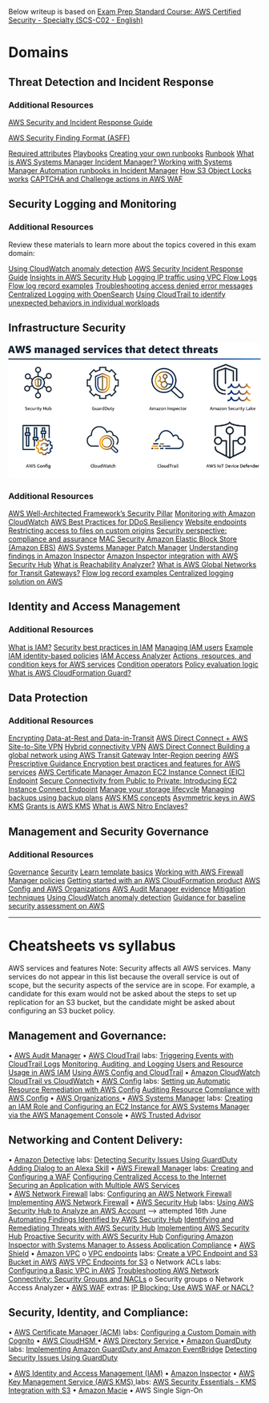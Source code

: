 Below writeup is based on [Exam Prep Standard Course: AWS Certified Security - Specialty (SCS-C02 - English)](https://explore.skillbuilder.aws/learn/course/18291/Exam%2520Prep%2520Standard%2520Course%253A%2520AWS%2520Certified%2520Security%2520-%2520Specialty%2520%28SCS-C02%2520-%2520English%29)

# Domains

## Threat Detection and Incident Response

### Additional Resources
[AWS Security and Incident Response Guide](https://docs.aws.amazon.com/whitepapers/latest/aws-security-incident-response-guide/introduction.html)

[AWS Security Finding Format (ASFF)](https://docs.aws.amazon.com/securityhub/latest/userguide/securityhub-findings-format.html)

[Required attributes](https://docs.aws.amazon.com/securityhub/latest/userguide/asff-required-attributes.html)
[Playbooks](https://docs.aws.amazon.com/solutions/latest/automated-security-response-on-aws/playbooks-1.html)
[Creating your own runbooks](https://docs.aws.amazon.com/systems-manager/latest/userguide/automation-documents.html)
[Runbook](https://wa.aws.amazon.com/wellarchitected/2020-07-02T19-33-23/wat.concept.runbook.en.html)
[What is AWS Systems Manager Incident Manager? ](https://docs.aws.amazon.com/incident-manager/latest/userguide/what-is-incident-manager.html)
[Working with Systems Manager Automation runbooks in Incident Manager](https://docs.aws.amazon.com/incident-manager/latest/userguide/runbooks.html)
[How S3 Object Locks works](https://docs.aws.amazon.com/AmazonS3/latest/userguide/object-lock-overview.html)
[CAPTCHA and Challenge actions in AWS WAF](https://docs.aws.amazon.com/waf/latest/developerguide/waf-captcha-and-challenge.html)

## Security Logging and Monitoring

### Additional Resources
Review these materials to learn more about the topics covered in this exam domain:

[Using CloudWatch anomaly detection](https://docs.aws.amazon.com/AmazonCloudWatch/latest/monitoring/CloudWatch_Anomaly_Detection.html)
[AWS Security Incident Response Guide](https://docs.aws.amazon.com/whitepapers/latest/aws-security-incident-response-guide/introduction.html)
[Insights in AWS Security Hub](https://docs.aws.amazon.com/securityhub/latest/userguide/securityhub-insights.html)
[Logging IP traffic using VPC Flow Logs](https://docs.aws.amazon.com/vpc/latest/userguide/flow-logs.html)
[Flow log record examples](https://docs.aws.amazon.com/vpc/latest/userguide/flow-logs-records-examples.html)
[Troubleshooting access denied error messages](https://docs.aws.amazon.com/IAM/latest/UserGuide/troubleshoot_access-denied.html)
[Centralized Logging with OpenSearch](https://aws.amazon.com/solutions/implementations/centralized-logging-with-opensearch/)
[Using CloudTrail to identify unexpected behaviors in individual workloads](https://aws.amazon.com/blogs/security/using-cloudtrail-to-identify-unexpected-behaviors-in-individual-workloads/)


##  Infrastructure Security
![AWS managed services that detect threats](image.png)

### Additional Resources
[AWS Well-Architected Framework’s Security Pillar](https://docs.aws.amazon.com/wellarchitected/latest/security-pillar/design-principles.html)
[Monitoring with Amazon CloudWatch](https://docs.aws.amazon.com/waf/latest/developerguide/monitoring-cloudwatch.html) 
[AWS Best Practices for DDoS Resiliency](https://docs.aws.amazon.com/whitepapers/latest/aws-best-practices-ddos-resiliency/aws-best-practices-ddos-resiliency.html) 
[Website endpoints](https://docs.aws.amazon.com/AmazonS3/latest/userguide/WebsiteEndpoints.html)
[Restricting access to files on custom origins](https://docs.aws.amazon.com/AmazonCloudFront/latest/DeveloperGuide/private-content-overview.html#forward-custom-headers-restrict-access)
[Security perspective: compliance and assurance](https://docs.aws.amazon.com/whitepapers/latest/overview-aws-cloud-adoption-framework/security-perspective.html)
[MAC Security ](https://docs.aws.amazon.com/directconnect/latest/UserGuide/MACsec.html)
[Amazon Elastic Block Store (Amazon EBS)](https://docs.aws.amazon.com/AWSEC2/latest/UserGuide/AmazonEBS.html)
[AWS Systems Manager Patch Manager](https://docs.aws.amazon.com/systems-manager/latest/userguide/patch-manager.html)
[Understanding findings in Amazon Inspector](https://docs.aws.amazon.com/inspector/latest/user/findings-understanding.html)
[Amazon Inspector integration with AWS Security Hub](https://docs.aws.amazon.com/inspector/latest/user/securityhub-integration.html)
[What is Reachability Analyzer?](https://docs.aws.amazon.com/vpc/latest/reachability/what-is-reachability-analyzer.html)
[What is AWS Global Networks for Transit Gateways?](https://docs.aws.amazon.com/network-manager/latest/tgwnm/what-are-global-networks.html)
[Flow log record examples ](https://docs.aws.amazon.com/vpc/latest/userguide/flow-logs-records-examples.html)
[Centralized logging solution on AWS](https://aws.amazon.com/solutions/centralized-logging/?ref=wellarchitected)


## Identity and Access Management

### Additional Resources
[What is IAM?](https://docs.aws.amazon.com/IAM/latest/UserGuide/introduction.html)
[Security best practices in IAM](https://docs.aws.amazon.com/IAM/latest/UserGuide/best-practices.html)
[Managing IAM users](https://docs.aws.amazon.com/IAM/latest/UserGuide/id_users_manage.html)
[Example IAM identity-based policies](https://docs.aws.amazon.com/IAM/latest/UserGuide/access_policies_examples.html)
[IAM Access Analyzer](http://aws.amazon.com/iam/features/analyze-access/)
[Actions, resources, and condition keys for AWS services](https://docs.aws.amazon.com/service-authorization/latest/reference/reference_policies_actions-resources-contextkeys.html)
[Condition operators](https://docs.aws.amazon.com/IAM/latest/UserGuide/reference_policies_elements_condition_operators.html)
[Policy evaluation logic](https://docs.aws.amazon.com/IAM/latest/UserGuide/reference_policies_evaluation-logic.html)
[What is AWS CloudFormation Guard?](https://docs.aws.amazon.com/cfn-guard/latest/ug/what-is-guard.html)

## Data Protection

### Additional Resources
[Encrypting Data-at-Rest and Data-in-Transit](https://docs.aws.amazon.com/whitepapers/latest/logical-separation/encrypting-data-at-rest-and--in-transit.html)
[AWS Direct Connect + AWS Site-to-Site VPN](https://docs.aws.amazon.com/whitepapers/latest/aws-vpc-connectivity-options/aws-direct-connect-site-to-site-vpn.html)
[Hybrid connectivity VPN](https://docs.aws.amazon.com/whitepapers/latest/building-scalable-secure-multi-vpc-network-infrastructure/hybrid-connectivity.html)
[AWS Direct Connect ](https://docs.aws.amazon.com/whitepapers/latest/building-scalable-secure-multi-vpc-network-infrastructure/direct-connect.html)
[Building a global network using AWS Transit Gateway Inter-Region peering](https://aws.amazon.com/blogs/networking-and-content-delivery/building-a-global-network-using-aws-transit-gateway-inter-region-peering/)
[AWS Prescriptive Guidance Encryption best practices and features for AWS services](https://docs.aws.amazon.com/pdfs/prescriptive-guidance/latest/encryption-best-practices/encryption-best-practices.pdf)
[AWS Certificate Manager ](https://docs.aws.amazon.com/acm/latest/userguide/acm-overview.html)
[Amazon EC2 Instance Connect (EIC) Endpoint](https://aws.amazon.com/about-aws/whats-new/2023/06/amazon-ec2-instance-connect-ssh-rdp-public-ip-address/)
[Secure Connectivity from Public to Private: Introducing EC2 Instance Connect Endpoint](https://aws.amazon.com/blogs/compute/secure-connectivity-from-public-to-private-introducing-ec2-instance-connect-endpoint-june-13-2023/)
[Manage your storage lifecycle](https://docs.aws.amazon.com/AmazonS3/latest/userguide/object-lifecycle-mgmt.html)
[Managing backups using backup plans](https://docs.aws.amazon.com/aws-backup/latest/devguide/about-backup-plans.html)
[AWS KMS concepts](https://docs.aws.amazon.com/kms/latest/developerguide/concepts.html)
[Asymmetric keys in AWS KMS](https://docs.aws.amazon.com/kms/latest/developerguide/symmetric-asymmetric.html)
[Grants is AWS KMS](https://docs.aws.amazon.com/kms/latest/developerguide/grants.html)
[What is AWS Nitro Enclaves?](https://docs.aws.amazon.com/enclaves/latest/user/nitro-enclave.html)

## Management and Security Governance

### Additional Resources
[Governance](https://docs.aws.amazon.com/wellarchitected/latest/security-pillar/governance.html)
[Security](https://docs.aws.amazon.com/wellarchitected/latest/framework/security.html)
[Learn template basics](https://docs.aws.amazon.com/AWSCloudFormation/latest/UserGuide/gettingstarted.templatebasics.html)
[Working with AWS Firewall Manager policies](https://docs.aws.amazon.com/waf/latest/developerguide/working-with-policies.html)
[Getting started with an AWS CloudFormation product](https://docs.aws.amazon.com/servicecatalog/latest/adminguide/getstarted-CFN.html)
[AWS Config and AWS Organizations](https://docs.aws.amazon.com/organizations/latest/userguide/services-that-can-integrate-config.html)
[AWS Audit Manager evidence](https://docs.aws.amazon.com/audit-manager/latest/userguide/evidence-finder.html#understanding-evidence-finder)
[Mitigation techniques](https://docs.aws.amazon.com/whitepapers/latest/aws-best-practices-ddos-resiliency/mitigation-techniques.html)
[Using CloudWatch anomaly detection](https://docs.aws.amazon.com/AmazonCloudWatch/latest/monitoring/CloudWatch_Anomaly_Detection.html)
[Guidance for baseline security assessment on AWS](https://aws.amazon.com/solutions/guidance/baseline-security-assessment-on-aws/#:~:text=Use%20the%20provided%20AWS%20CloudFormation,how%20to%20resolve%20the%20issues.)

--------------------------------------------------------------------------------------------------------------------------------------------------------------------------

# Cheatsheets vs syllabus
AWS services and features 
Note: Security affects all AWS services. Many services do not appear in this list because the overall service is 
out of scope, but the security aspects of the service are in scope. For example, a candidate for this exam would 
not be asked about the steps to set up replication for an S3 bucket, but the candidate might be asked about 
configuring an S3 bucket policy. 

## Management and Governance: 
• [AWS Audit Manager](https://tutorialsdojo.com/aws-audit-manager/) 
• [AWS CloudTrail](https://tutorialsdojo.com/aws-cloudtrail/) 
        labs:
        [Triggering Events with CloudTrail Logs](https://learn.acloud.guru/handson/c80bd323-11ca-49a6-9028-96752e8f21fd)
        [Monitoring, Auditing, and Logging Users and Resource Usage in AWS IAM](https://learn.acloud.guru/handson/9c173560-f318-4a3a-97fa-341bdbdc76a3)
        [Using AWS Config and CloudTrail](https://learn.acloud.guru/handson/8a520336-4709-4e12-8636-0d68e2e00273)
• [Amazon CloudWatch](https://tutorialsdojo.com/amazon-cloudwatch/) 
    [CloudTrail vs CloudWatch](https://tutorialsdojo.com/aws-cloudtrail-vs-amazon-cloudwatch/)
• [AWS Config](https://tutorialsdojo.com/aws-config/) 
        labs:
        [Setting up Automatic Resource Remediation with AWS Config](https://learn.acloud.guru/handson/bd0330c4-ec18-46b5-b673-3f02eb7cd15c)
        [Auditing Resource Compliance with AWS Config](https://learn.acloud.guru/handson/b0e842b6-2254-4a4e-be50-14e01bf8233b)
• [AWS Organizations ](https://tutorialsdojo.com/aws-organizations/)
• [AWS Systems Manager](https://tutorialsdojo.com/aws-systems-manager/) 
        labs:
        [Creating an IAM Role and Configuring an EC2 Instance for AWS Systems Manager via the AWS Management Console](https://learn.acloud.guru/handson/41fa20fe-7199-4a0a-a02c-e86fb26613c8)
• [AWS Trusted Advisor](https://tutorialsdojo.com/aws-trusted-advisor/)

## Networking and Content Delivery: 
• [Amazon Detective](https://tutorialsdojo.com/amazon-detective/)
        labs:
        [Detecting Security Issues Using GuardDuty](https://learn.acloud.guru/handson/f3a6e65f-261a-4337-816f-5875ed4dd3e7)
        [Adding Dialog to an Alexa Skill](https://learn.acloud.guru/handson/09927777-f170-4502-8c4d-69d3a244a651) 
• [AWS Firewall Manager](https://tutorialsdojo.com/aws-firewall-manager/)
        labs:
        [Creating and Configuring a WAF](https://learn.acloud.guru/handson/02832161-9dfc-4c5c-8a1b-dd290dbc0050)
        [Configuring Centralized Access to the Internet](https://learn.acloud.guru/handson/a0663149-5b0a-4f83-90c8-056f42acb58f)  
        [Securing an Application with Multiple AWS Services](https://learn.acloud.guru/handson/fb220576-483e-4b0b-809d-3c02c62e4223)  
• [AWS Network Firewall](https://tutorialsdojo.com/aws-network-firewall/)
        labs:
        [Configuring an AWS Network Firewall](https://learn.acloud.guru/handson/06ea5cd8-8eb8-4e3a-a679-715f820ee637)
        [Implementing AWS Network Firewall](https://learn.acloud.guru/handson/76117bc4-bdb2-4ff6-bc89-551076a52e4f7) 
• [AWS Security Hub](https://tutorialsdojo.com/aws-security-hub/) 
        labs:
        [Using AWS Security Hub to Analyze an AWS Account](https://learn.acloud.guru/handson/c084edc8-8e1f-4dfe-9c89-237a229f61d0) --> attempted 16th June
        [Automating Findings Identified by AWS Security Hub](https://learn.acloud.guru/handson/5b20ca8a-f5d0-479a-8519-719d8d89eddd) 
        [Identifying and Remediating Threats with AWS Security Hub](https://learn.acloud.guru/handson/572af34e-00c4-45a4-9a68-4a2e8f0c79d6)
        [Implementing AWS Security Hub](https://learn.acloud.guru/handson/0f3e45ce-4103-4c1e-89c6-20e9247383fd) 
        [Proactive Security with AWS Security Hub](https://learn.acloud.guru/handson/1072865a-7d87-4ba6-9a6f-d67465b5dd0f)
        [Configuring Amazon Inspector with Systems Manager to Assess Application Compliance](https://learn.acloud.guru/handson/609a2394-0815-487e-bb8a-b8f8155c6d4f) 
• [AWS Shield](https://tutorialsdojo.com/aws-shield/) 
• [Amazon VPC](https://tutorialsdojo.com/amazon-vpc/) 
    o [VPC endpoints](https://tutorialsdojo.com/vpc-interface-endpoint-vs-gateway-endpoint-in-aws/) 
            labs:
            [Create a VPC Endpoint and S3 Bucket in AWS](https://learn.acloud.guru/handson/37331c72-e3f1-4ded-9607-61d993fbb5a5)
            [AWS VPC Endpoints for S3](https://learn.acloud.guru/handson/9256ae5b-e266-40a5-8f6c-5610aae4bac1) 
    o Network ACLs 
            labs:
            [Configuring a Basic VPC in AWS](https://learn.acloud.guru/handson/c30ef1d8-6dff-434d-a484-698027c13d53)
            [Troubleshooting AWS Network Connectivity: Security Groups and NACLs](https://learn.acloud.guru/handson/cffb7f13-1c46-45cb-886a-f0bb12ff038c) 
    o Security groups 
    o Network Access Analyzer 
• [AWS WAF](https://tutorialsdojo.com/aws-waf/)
extras: [IP Blocking: Use AWS WAF or NACL?](https://tutorialsdojo.com/ip-blocking-use-aws-waf-or-nacl/)

## Security, Identity, and Compliance: 
• [AWS Certificate Manager (ACM)](https://tutorialsdojo.com/aws-certificate-manager/) 
        labs:
        [Configuring a Custom Domain with Cognito](https://learn.acloud.guru/handson/0b77909a-2844-461f-b865-60229e614ad4)
• [AWS CloudHSM ](https://tutorialsdojo.com/aws-cloudhsm/)
• [AWS Directory Service ](https://tutorialsdojo.com/aws-directory-service/)
• [Amazon GuardDuty]()
        labs:
        [Implementing Amazon GuardDuty and Amazon EventBridge](https://learn.acloud.guru/handson/ec10e337-901c-4524-9d3c-d78eefd921e7)
        [Detecting Security Issues Using GuardDuty](https://learn.acloud.guru/handson/f3a6e65f-261a-4337-816f-5875ed4dd3e7)

• [AWS Identity and Access Management (IAM)](https://tutorialsdojo.com/aws-identity-and-access-management-iam/) 
• [Amazon Inspector](https://tutorialsdojo.com/amazon-inspector/) 
• [AWS Key Management Service (AWS KMS) ](https://tutorialsdojo.com/aws-key-management-service-aws-kms/)
        labs:
        [AWS Security Essentials - KMS Integration with S3](https://learn.acloud.guru/handson/e4e6a251-06af-4046-992b-84f0ece1d3fb)
• [Amazon Macie](https://tutorialsdojo.com/amazon-macie/) 
• AWS Single Sign-On